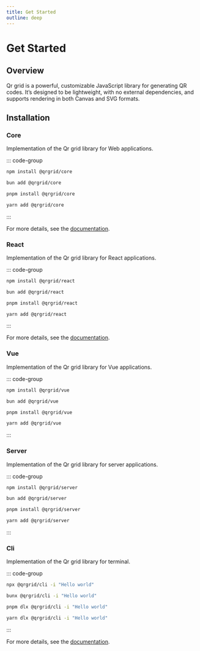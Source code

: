 ```yaml
---
title: Get Started
outline: deep
---
```


# Get Started  

## Overview  

Qr grid is a powerful, customizable JavaScript library for generating QR codes. It’s designed to be lightweight, with no external dependencies, and supports rendering in both Canvas and SVG formats.

## Installation

### Core

Implementation of the Qr grid library for Web applications.

::: code-group

```sh [npm]
npm install @qrgrid/core
```

```sh [bun]
bun add @qrgrid/core
```

```sh [pnpm]
pnpm install @qrgrid/core
```

```sh [yarn]
yarn add @qrgrid/core
```

:::

For more details, see the [documentation](./packages/core).

### React

Implementation of the Qr grid library for React applications.

::: code-group

```sh [npm]
npm install @qrgrid/react
```

```sh [bun]
bun add @qrgrid/react
```

```sh [pnpm]
pnpm install @qrgrid/react
```

```sh [yarn]
yarn add @qrgrid/react
```

:::

For more details, see the [documentation](./packages/react).

### Vue

Implementation of the Qr grid library for Vue applications.

::: code-group

```sh [npm]
npm install @qrgrid/vue
```

```sh [bun]
bun add @qrgrid/vue
```

```sh [pnpm]
pnpm install @qrgrid/vue
```

```sh [yarn]
yarn add @qrgrid/vue
```

:::

### Server

Implementation of the Qr grid library for server applications.

::: code-group

```sh [npm]
npm install @qrgrid/server
```

```sh [bun]
bun add @qrgrid/server
```

```sh [pnpm]
pnpm install @qrgrid/server
```

```sh [yarn]
yarn add @qrgrid/server
```

:::

### Cli

Implementation of the Qr grid library for terminal.

::: code-group

```sh [npm]
npx @qrgrid/cli -i "Hello world"
```

```sh [bun]
bunx @qrgrid/cli -i "Hello world"
```

```sh [pnpm]
pnpm dlx @qrgrid/cli -i "Hello world"
```

```sh [yarn]
yarn dlx @qrgrid/cli -i "Hello world"
```

:::

For more details, see the [documentation](./packages/vue).
